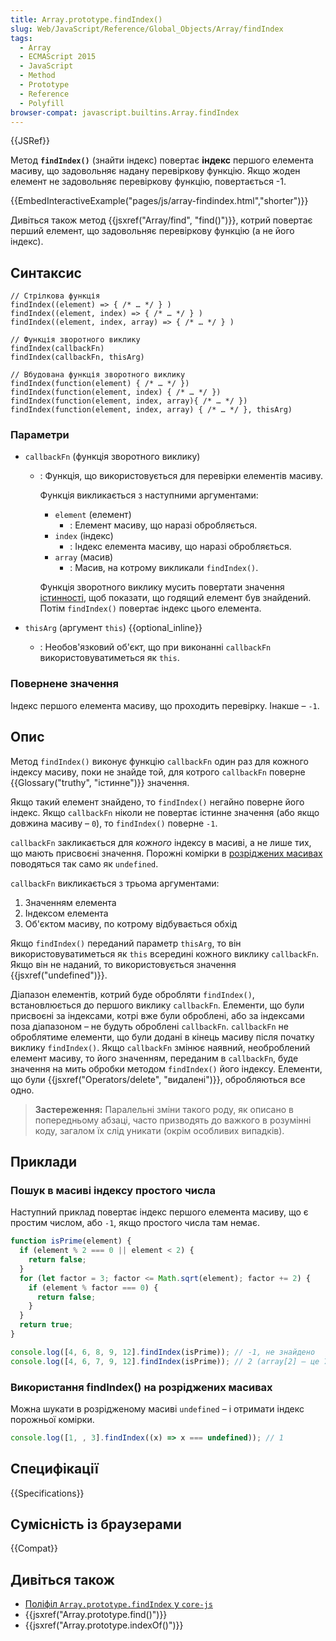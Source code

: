 ```yaml
---
title: Array.prototype.findIndex()
slug: Web/JavaScript/Reference/Global_Objects/Array/findIndex
tags:
  - Array
  - ECMAScript 2015
  - JavaScript
  - Method
  - Prototype
  - Reference
  - Polyfill
browser-compat: javascript.builtins.Array.findIndex
---
```


{{JSRef}}

Метод **`findIndex()`** (знайти індекс) повертає **індекс** першого елемента масиву, що задовольняє надану перевіркову функцію.
Якщо жоден елемент не задовольняє перевіркову функцію, повертається -1.

{{EmbedInteractiveExample("pages/js/array-findindex.html","shorter")}}

Дивіться також метод {{jsxref("Array/find", "find()")}}, котрий повертає перший елемент, що задовольняє перевіркову функцію (а не його індекс).

## Синтаксис

```js-nolint
// Стрілкова функція
findIndex((element) => { /* … */ } )
findIndex((element, index) => { /* … */ } )
findIndex((element, index, array) => { /* … */ } )

// Функція зворотного виклику
findIndex(callbackFn)
findIndex(callbackFn, thisArg)

// Вбудована функція зворотного виклику
findIndex(function(element) { /* … */ })
findIndex(function(element, index) { /* … */ })
findIndex(function(element, index, array){ /* … */ })
findIndex(function(element, index, array) { /* … */ }, thisArg)
```

### Параметри

- `callbackFn` (функція зворотного виклику)

  - : Функція, що використовується для перевірки елементів масиву.

    Функція викликається з наступними аргументами:

    - `element` (елемент)
      - : Елемент масиву, що наразі обробляється.
    - `index` (індекс)
      - : Індекс елемента масиву, що наразі обробляється.
    - `array` (масив)
      - : Масив, на котрому викликали `findIndex()`.

    Функція зворотного виклику мусить повертати значення [істинності](/uk/docs/Glossary/Truthy), щоб показати, що годящий елемент був знайдений.
    Потім `findIndex()` повертає індекс цього елемента.

- `thisArg` (аргумент `this`) {{optional_inline}}
  - : Необов'язковий об'єкт, що при виконанні `callbackFn` використовуватиметься як `this`.

### Повернене значення

Індекс першого елемента масиву, що проходить перевірку. Інакше – `-1`.

## Опис

Метод `findIndex()` виконує функцію `callbackFn` один раз для кожного індексу масиву, поки не знайде той, для котрого `callbackFn` поверне {{Glossary("truthy", "істинне")}} значення.

Якщо такий елемент знайдено, то `findIndex()` негайно поверне його індекс.
Якщо `callbackFn` ніколи не повертає істинне значення (або якщо довжина масиву – `0`), то `findIndex()` поверне `-1`.

`callbackFn` закликається для _кожного_ індексу в масиві, а не лише тих, що мають присвоєні значення. Порожні комірки в [розріджених масивах](/uk/docs/Web/JavaScript/Guide/Indexed_collections#rozridzheni-masyvy) поводяться так само як `undefined`.

`callbackFn` викликається з трьома аргументами:

1. Значенням елемента
2. Індексом елемента
3. Об'єктом масиву, по котрому відбувається обхід

Якщо `findIndex()` переданий параметр `thisArg`, то він використовуватиметься як `this` всередині кожного виклику `callbackFn`.
Якщо він не наданий, то використовується значення {{jsxref("undefined")}}.

Діапазон елементів, котрий буде обробляти `findIndex()`, встановлюється до першого виклику `callbackFn`.
Елементи, що були присвоєні за індексами, котрі вже були оброблені, або за індексами поза діапазоном – не будуть оброблені `callbackFn`.
`callbackFn` не оброблятиме елементи, що були додані в кінець масиву після початку виклику `findIndex()`.
Якщо `callbackFn` змінює наявний, необроблений елемент масиву, то його значенням, переданим в `callbackFn`, буде значення на мить обробки методом `findIndex()` його індексу.
Елементи, що були {{jsxref("Operators/delete", "видалені")}}, обробляються все одно.

> **Застереження:** Паралельні зміни такого роду, як описано в попередньому абзаці, часто призводять до важкого в розумінні коду, загалом їх слід уникати (окрім особливих випадків).

## Приклади

### Пошук в масиві індексу простого числа

Наступний приклад повертає індекс першого елемента масиву, що є простим числом, або `-1`, якщо простого числа там немає.

```js
function isPrime(element) {
  if (element % 2 === 0 || element < 2) {
    return false;
  }
  for (let factor = 3; factor <= Math.sqrt(element); factor += 2) {
    if (element % factor === 0) {
      return false;
    }
  }
  return true;
}

console.log([4, 6, 8, 9, 12].findIndex(isPrime)); // -1, не знайдено
console.log([4, 6, 7, 9, 12].findIndex(isPrime)); // 2 (array[2] – це 7)
```

### Використання findIndex() на розріджених масивах

Можна шукати в розрідженому масиві `undefined` – і отримати індекс порожньої комірки.

```js
console.log([1, , 3].findIndex((x) => x === undefined)); // 1
```

## Специфікації

{{Specifications}}

## Сумісність із браузерами

{{Compat}}

## Дивіться також

- [Поліфіл `Array.prototype.findIndex` у `core-js`](https://github.com/zloirock/core-js#ecmascript-array)
- {{jsxref("Array.prototype.find()")}}
- {{jsxref("Array.prototype.indexOf()")}}
